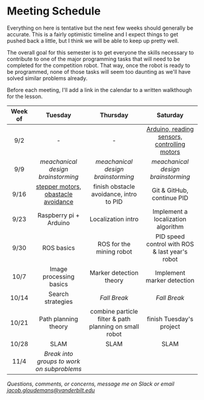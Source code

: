 Meeting Schedule
================

Everything on here is tentative but the next few weeks should generally be accurate. This is a fairly optimistic timeline and I expect things to get pushed back a little, but I think we will be able to keep up  pretty well. 

The overall goal for this semester is to get everyone the skills necessary to contribute to one of the major programming tasks that will need to be completed for the competition robot. That way, once the robot is ready to be programmed, none of those tasks will seem too daunting as we'll have solved similar problems already.

Before each meeting, I'll add a link in the calendar to a written walkthough for the lesson. 

| Week of | Tuesday | Thursday | Saturday | 
|:-------:|:-------:|:--------:|:--------:|
|9/2      | -                                                                            | -                                                      | [Arduino, reading sensors, controlling motors](lessons/arduino_sensors_motors.md)|
|9/9      | *meachanical design brainstorming*                                           | *meachanical design brainstorming*                     | *meachanical design brainstorming*                                               | 
|9/16     |[stepper motors, obastacle avoidance](lessons/steppers_obstacle_avoidance.md) | finish obstacle avoidance, intro to PID                | Git & GitHub, continue PID                                                       | 
|9/23     | Raspberry pi + Arduino                                                       | Localization intro                                     | Implement a localization algorithm                                               | 
|9/30     | ROS basics                                                                   | ROS for the mining robot                               | PID speed control with ROS & last year's robot                                   | 
|10/7     | Image processing basics                                                      | Marker detection theory                                | Implement marker detection                                                       | 
|10/14    | Search strategies                                                            | *Fall Break*                                           | *Fall Break*                                                                     |
|10/21    | Path planning theory                                                         | combine particle filter & path planning on small robot | finish Tuesday's project                                                         |
|10/28    | SLAM                                                                         | SLAM                                                   | SLAM                                                                             | 
|11/4     | *Break into groups to work on subproblems*                                   |                                                        |                                                                                  |




*Questions, comments, or concerns, message me on Slack or email jacob.gloudemans@vanderbilt.edu*